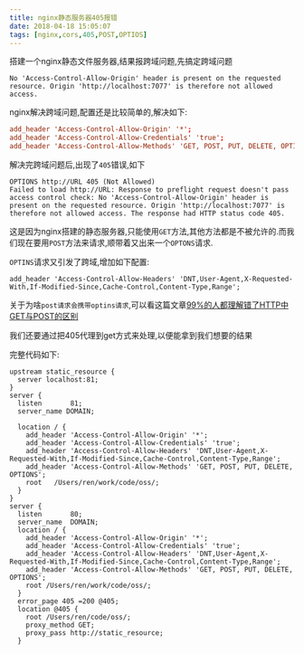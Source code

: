 ```yaml
---
title: nginx静态服务器405报错
date: 2018-04-18 15:05:07
tags: [nginx,cors,405,POST,OPTIOS]
---
```


搭建一个nginx静态文件服务器,结果报跨域问题,先搞定跨域问题

```
No 'Access-Control-Allow-Origin' header is present on the requested resource. Origin 'http://localhost:7077' is therefore not allowed access.
```
nginx解决跨域问题,配置还是比较简单的,解决如下: 
```conf
add_header 'Access-Control-Allow-Origin' '*';
add_header 'Access-Control-Allow-Credentials' 'true';
add_header 'Access-Control-Allow-Methods' 'GET, POST, PUT, DELETE, OPTIONS';
```

解决完跨域问题后,出现了`405`错误,如下

```
OPTIONS http://URL 405 (Not Allowed)
Failed to load http://URL: Response to preflight request doesn't pass access control check: No 'Access-Control-Allow-Origin' header is present on the requested resource. Origin 'http://localhost:7077' is therefore not allowed access. The response had HTTP status code 405.
```

这是因为nginx搭建的静态服务器,只能使用`GET`方法,其他方法都是不被允许的.而我们现在要用`POST`方法来请求,顺带着又出来一个`OPTONS`请求.

`OPTINS`请求又引发了跨域,增加如下配置:

<!--more-->

```
add_header 'Access-Control-Allow-Headers' 'DNT,User-Agent,X-Requested-With,If-Modified-Since,Cache-Control,Content-Type,Range';
```

关于为啥`post请求会携带optins请求`,可以看这篇文章[99%的人都理解错了HTTP中GET与POST的区别](https://mp.weixin.qq.com/s?__biz=MzI3NzIzMzg3Mw==&mid=100000054&idx=1&sn=71f6c214f3833d9ca20b9f7dcd9d33e4#rd)

我们还要通过把405代理到get方式来处理,以便能拿到我们想要的结果

完整代码如下: 

```
upstream static_resource { 
  server localhost:81; 
}
server {
  listen       81;
  server_name DOMAIN;

  location / {
    add_header 'Access-Control-Allow-Origin' '*';
    add_header 'Access-Control-Allow-Credentials' 'true';
    add_header 'Access-Control-Allow-Headers' 'DNT,User-Agent,X-Requested-With,If-Modified-Since,Cache-Control,Content-Type,Range';
    add_header 'Access-Control-Allow-Methods' 'GET, POST, PUT, DELETE, OPTIONS';
    root   /Users/ren/work/code/oss/;
  }
}
server {
  listen       80;
  server_name  DOMAIN;
  location / {
    add_header 'Access-Control-Allow-Origin' '*';
    add_header 'Access-Control-Allow-Credentials' 'true';
    add_header 'Access-Control-Allow-Headers' 'DNT,User-Agent,X-Requested-With,If-Modified-Since,Cache-Control,Content-Type,Range';
    add_header 'Access-Control-Allow-Methods' 'GET, POST, PUT, DELETE, OPTIONS';
    root /Users/ren/work/code/oss/;
  }
  error_page 405 =200 @405; 
  location @405 { 
    root /Users/ren/code/oss/;
    proxy_method GET; 
    proxy_pass http://static_resource;  
  }
```
